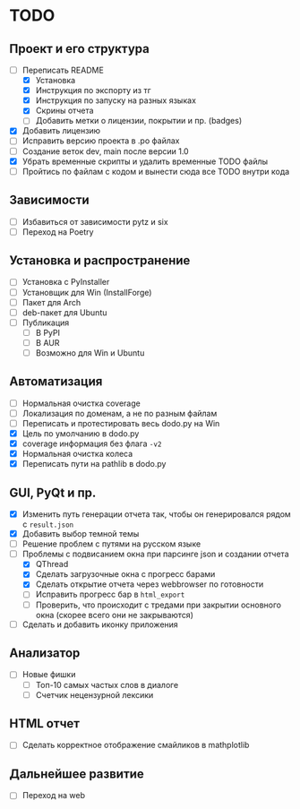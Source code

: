 # TODO
## Проект и его структура
- [ ] Переписать README
    - [x] Установка
    - [x] Инструкция по экспорту из тг
    - [x] Инструкция по запуску на разных языках
    - [x] Скрины отчета
    - [ ] Добавить метки о лицензии, покрытии и пр. (badges)
- [x] Добавить лицензию
- [ ] Исправить версию проекта в .po файлах
- [ ] Создание веток dev, main после версии 1.0
- [x] Убрать временные скрипты и удалить временные TODO файлы
- [ ] Пройтись по файлам с кодом и вынести сюда все TODO внутри кода
## Зависимости
- [ ] Избавиться от зависимости pytz и six
- [ ] Переход на Poetry
## Установка и распространение
- [ ] Установка с PyInstaller
- [ ] Установщик для Win (InstallForge)
- [ ] Пакет для Arch
- [ ] deb-пакет для Ubuntu
- [ ] Публикация
    - [ ] В PyPI
    - [ ] В AUR
    - [ ] Возможно для Win и Ubuntu
## Автоматизация
- [ ] Нормальная очистка coverage
- [ ] Локализация по доменам, а не по разным файлам
- [ ] Переписать и протестировать весь dodo.py на Win
- [x] Цель по умолчанию в dodo.py
- [x] coverage информация без флага `-v2`
- [x] Нормальная очистка колеса
- [x] Переписать пути на pathlib в dodo.py
## GUI, PyQt и пр.
- [x] Изменить путь генерации отчета так, чтобы он генерировался рядом с 
`result.json`
- [x] Добавить выбор темной темы
- [ ] Решение проблем с путями на русском языке
- [ ] Проблемы с подвисанием окна при парсинге json и создании отчета
    - [x] QThread
    - [x] Сделать загрузочные окна с прогресс барами
    - [x] Сделать открытие отчета через webbrowser по готовности
    - [ ] Исправить прогресс бар в `html_export`
    - [ ] Проверить, что происходит с тредами при закрытии основного окна
    (скорее всего они не закрываются)
- [ ] Сделать и добавить иконку приложения
## Анализатор
- [ ] Новые фишки
    - [ ] Топ-10 самых частых слов в диалоге
    - [ ] Счетчик нецензурной лексики
## HTML отчет
- [ ] Сделать корректное отображение смайликов в mathplotlib
## Дальнейшее развитие
- [ ] Переход на web
